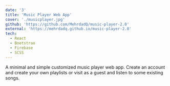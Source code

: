 ```yaml
---
date: '3'
title: 'Music Player Web App'
cover: './musicplayer.jpg'
github: 'https://github.com/MehrdadQ/music-player-2.0'
external: 'https://mehrdadq.github.io/music-player-2.0'
tech:
  - React
  - Bootstrao
  - Firebase
  - SCSS
---
```


A minimal and simple customized music player web app. Create an account and create your own playlists or visit as a guest and listen to some existing songs.
